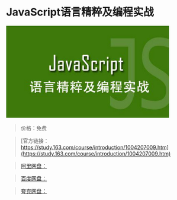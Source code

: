# JavaScript语言精粹及编程实战

![img](../../../assets/study163/free/8A502185C56BDF86E5B513FA089DC35F.jpg)

> 价格：免费

> [官方链接：https://study.163.com/course/introduction/1004207009.htm](https://study.163.com/course/introduction/1004207009.htm)

> [阿里网盘：]()

> [百度网盘：]()

> [夸克网盘：]()

